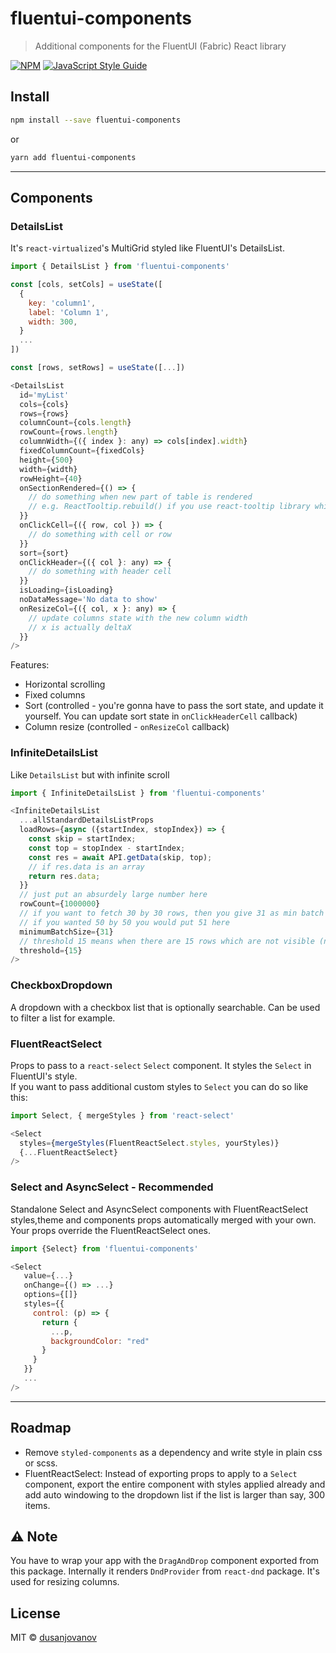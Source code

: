 # fluentui-components

> Additional components for the FluentUI (Fabric) React library

[![NPM](https://img.shields.io/npm/v/fluentui-components.svg)](https://www.npmjs.com/package/fluentui-components) [![JavaScript Style Guide](https://img.shields.io/badge/code_style-standard-brightgreen.svg)](https://standardjs.com)

## Install

```bash
npm install --save fluentui-components
```

or

```bash
yarn add fluentui-components
```

---

## Components

### DetailsList

It's `react-virtualized`'s MultiGrid styled like FluentUI's DetailsList.

```javascript
import { DetailsList } from 'fluentui-components'

const [cols, setCols] = useState([
  {
    key: 'column1',
    label: 'Column 1',
    width: 300,
  }
  ...
])

const [rows, setRows] = useState([...])

<DetailsList
  id='myList'
  cols={cols}
  rows={rows}
  columnCount={cols.length}
  rowCount={rows.length}
  columnWidth={({ index }: any) => cols[index].width}
  fixedColumnCount={fixedCols}
  height={500}
  width={width}
  rowHeight={40}
  onSectionRendered={() => {
    // do something when new part of table is rendered
    // e.g. ReactTooltip.rebuild() if you use react-tooltip library which I recommend
  }}
  onClickCell={({ row, col }) => {
    // do something with cell or row
  }}
  sort={sort}
  onClickHeader={({ col }: any) => {
    // do something with header cell
  }}
  isLoading={isLoading}
  noDataMessage='No data to show'
  onResizeCol={({ col, x }: any) => {
    // update columns state with the new column width
    // x is actually deltaX 
  }}
/>
```

Features:

- Horizontal scrolling
- Fixed columns
- Sort (controlled - you're gonna have to pass the sort state, and update it yourself. You can update sort state in `onClickHeaderCell` callback)
- Column resize (controlled - `onResizeCol` callback)

### InfiniteDetailsList

Like `DetailsList` but with infinite scroll

```javascript
import { InfiniteDetailsList } from 'fluentui-components'

<InfiniteDetailsList 
  ...allStandardDetailsListProps
  loadRows={async ({startIndex, stopIndex}) => {
    const skip = startIndex;
    const top = stopIndex - startIndex;
    const res = await API.getData(skip, top);
    // if res.data is an array
    return res.data;
  }}
  // just put an absurdely large number here
  rowCount={1000000}
  // if you want to fetch 30 by 30 rows, then you give 31 as min batch size (because we do stopIndex - startIndex to calculate top)
  // if you wanted 50 by 50 you would put 51 here
  minimumBatchSize={31}
  // threshold 15 means when there are 15 rows which are not visible (not yet been scrolled to), call loadRows 
  threshold={15}
/>

```

### CheckboxDropdown

A dropdown with a checkbox list that is optionally searchable. Can be used to filter a list for example.

### FluentReactSelect

Props to pass to a `react-select` `Select` component. It styles the `Select` in FluentUI's style. <br />
If you want to pass additional custom styles to `Select` you can do so like this:

```javascript
import Select, { mergeStyles } from 'react-select'

<Select
  styles={mergeStyles(FluentReactSelect.styles, yourStyles)}
  {...FluentReactSelect}
/>

```

### Select and AsyncSelect - Recommended

Standalone Select and AsyncSelect components with FluentReactSelect styles,theme and components props automatically merged with your own.
Your props override the FluentReactSelect ones.

```javascript
import {Select} from 'fluentui-components'

<Select
   value={...}
   onChange={() => ...}
   options={[]}
   styles={{
     control: (p) => {
       return {
         ...p,
         backgroundColor: "red"
       }
     }
   }}
   ...
/>
```

---

## Roadmap

- Remove `styled-components` as a dependency and write style in plain css or scss.
- FluentReactSelect: Instead of exporting props to apply to a `Select` component, export the entire component with styles applied already and
  add auto windowing to the dropdown list if the list is larger than say, 300 items.

## ⚠️ Note

You have to wrap your app with the `DragAndDrop` component exported from this package. Internally it renders `DndProvider` from `react-dnd` package.
It's used for resizing columns.

## License

MIT © [dusanjovanov](https://github.com/dusanjovanov)
